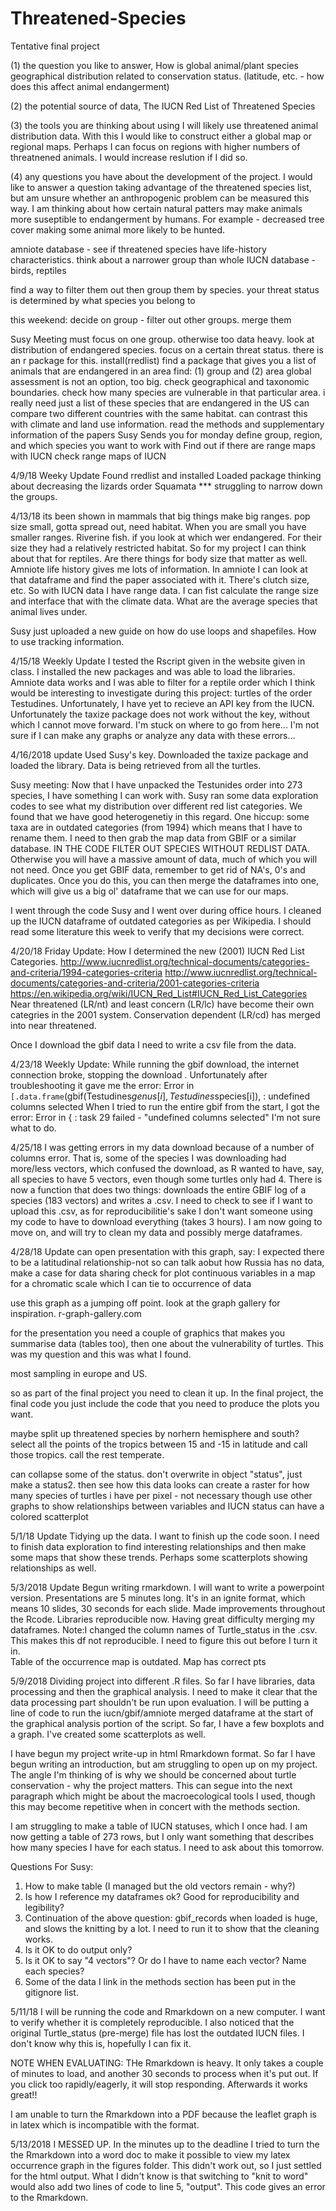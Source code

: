 # Threatened-Species
Tentative final project

(1) the question you like to answer, 
How is global animal/plant species geographical distribution related to conservation status. (latitude, etc. - how does this affect animal endangerment)

(2) the potential source of data, 
The IUCN Red List of Threatened Species

(3) the tools you are thinking about using 
I will likely use threatened animal distribution data. With this I would like to construct either a global map or regional maps. Perhaps I can focus on regions with higher numbers of threatnened animals. I would increase reslution if I did so.  

(4) any questions you have about the development of the project.
I would like to answer a question taking advantage of the threatened species list, but am unsure whether an anthropogenic problem can be measured this way. I am thinking about how certain natural patters may make animals more suseptible to endangerment by humans. For example - decreased tree cover making some animal more likely to be hunted. 


amniote database - see if threatened species have life-history characteristics.
think about a narrower group than whole IUCN database - birds, reptiles 

find a way to filter them out then group them by species. 
your threat status is determined by what species you belong to

this weekend: decide on group - filter out other groups. merge them

Susy Meeting
must focus on one group. otherwise too data heavy. 
look at distribution of endangered species. 
focus on a certain threat status. there is an r package for this. install(rredlist)
find a package that gives you a list of animals that are endangered in an area
find: (1) group and (2) area
global assessment is not an option, too big. 
check geographical and taxonomic boundaries. 
check how many species are vulnerable in that particular area. 
i really need just a list of these species that are endangered in the US
can compare two different countries with the same habitat. can contrast this with climate and land use information. 
read the methods and supplementary information of the papers Susy Sends you
for monday define group, region, and which species you want to work with 
Find out if there are range maps with IUCN
check range maps of IUCN

4/9/18 Weeky Update
Found rredlist and installed
Loaded package
thinking about decreasing the lizards order Squamata
*** struggling to narrow down the groups. 

4/13/18
its been shown in mammals that big things make big ranges. pop size small, gotta spread out, need habitat. 
When you are small you have smaller ranges. 
Riverine fish. if you look at which wer endangered. For their size they had a relatively restricted habitat. 
So for my project I can think about that for reptiles. Are there things for body size that matter as well. Amniote life history gives me lots of information. In amniote I can look at that dataframe and find the paper associated with it. There's clutch size, etc. 
So with IUCN data I have range data. I can fist calculate the range size and interface that with the climate data. What are the average species that animal lives under. 

Susy just uploaded a new guide on how do use loops and shapefiles. How to use tracking information. 

4/15/18 Weekly Update
I tested the Rscript given in the website given in class. I installed the new packages and was able to load the libraries. Amniote data works and I was able to filter for a reptile order which I think would be interesting to investigate during this project: turtles of the order Testudines. Unfortunately, I have yet to recieve an API key from the IUCN. Unfortunately the taxize package does not work without the key, without which I cannot move forward. I'm stuck on where to go from here... I'm not sure if I can make any graphs or analyze any data with these errors... 

4/16/2018 update
Used Susy's key. Downloaded the taxize package and loaded the library. Data is being retrieved from all the turtles. 

Susy meeting: 
Now that I have unpacked the Testunides order into 273 species, I have something I can work with. Susy ran some data exploration codes to see what my distribution over different red list categories. We found that we have good heterogenetiy in this regard. One hiccup: some taxa are in outdated categories (from 1994) which means that I have to rename them. I need to then grab the map data from GBIF or a similar database. IN THE CODE FILTER OUT SPECIES WITHOUT REDLIST DATA. Otherwise you will have a massive amount of data, much of which you will not need. Once you get GBIF data, remember to get rid of NA's, 0's and duplicates. Once you do this, you can then merge the dataframes into one, which will give us a big ol' dataframe that we can use for our maps. 

I went through the code Susy and I went over during office hours. I cleaned up the IUCN dataframe of outdated categories as per Wikipedia. I should read some literature this week to verify that my decisions were correct. 

4/20/18 Friday Update:
How I determined the new (2001) IUCN Red List Categories. 
http://www.iucnredlist.org/technical-documents/categories-and-criteria/1994-categories-criteria
http://www.iucnredlist.org/technical-documents/categories-and-criteria/2001-categories-criteria
https://en.wikipedia.org/wiki/IUCN_Red_List#IUCN_Red_List_Categories
Near threatened (LR/nt) and least concern (LR/lc) have become their own categries in the 2001 system. 
Conservation dependent (LR/cd) has merged into near threatened. 

Once I download the gbif data I need to write a csv file from the data. 

4/23/18 Weekly Update: 
While running the gbif download, the internet connection broke, stopping the download . Unfortunately after troubleshooting it gave me the error: 
 Error in `[.data.frame`(gbif(Testudines$genus[i], Testudines$species[i]),  : 
  undefined columns selected 
When I tried to run the entire gbif from the start, I got the error: 
  Error in { : task 29 failed - "undefined columns selected" 
I'm not sure what to do. 

4/25/18
I was getting errors in my data download because of a number of columns error. That is, some of the species I was downloading had more/less vectors, which confused the download, as R wanted to have, say, all species to have 5 vectors, even though some turtles only had 4. There is now a function that does two things: downloads the entire GBIF log of a species (183 vectors) and writes a .csv. I need to check to see if I want to upload this .csv, as for reproducibilitie's sake I don't want someone using my code to have to download everything (takes 3 hours). 
I am now going to move on, and will try to clean my data and possibly merge dataframes. 

4/28/18 Update
can open presentation with this graph, say: I expected there to be a latitudinal relationship-not so
can talk aobut how Russia has no data, make a case for data sharing
check for plot continuous variables in a map for a chromatic scale which I can tie to occurrence of data

use this graph as a jumping off point. 
look at the graph gallery for inspiration. r-graph-gallery.com

for the presentation you need a couple of graphics that makes you summarise data (tables too), then one
about the vulnerability of turtles. This was my question and this was what I found. 

most sampling in europe and US.

so as part of the final project you need to clean it up. In the final project, the final code you just
include the code that you need to produce the plots you want. 

maybe split up threatened species by norhern hemisphere and south? select all the points of the tropics
between 15 and -15 in latitude and call those tropics. call the rest temperate. 

can collapse some of the status. don't overwrite in object "status", just make a status2. then see how this data looks
can create a raster for how many species of turtles i have per pixel - not necessary though
use other graphs to show relationships between variables and IUCN status
can have a colored scatterplot

5/1/18 Update
Tidying up the data. I want to finish up the code soon. I need to finish data exploration to find interesting relationships and then make some maps that show these trends. Perhaps some scatterplots showing relationships as well. 

5/3/2018 Update
Begun writing rmarkdown. I will want to write a powerpoint version. Presentations are 5 minutes long. It's in an ignite format, which means 10 slides, 30 seconds for each slide. 
Made improvements throughout the Rcode. Libraries reproducible now. 
Having great difficulty merging my dataframes. 
Note:I changed the column names of Turtle_status in the .csv. This makes this df not reproducible. I need to figure this out before I turn it in.  
Table of the occurrence map is outdated. Map has correct pts

5/9/2018
Dividing project into different .R files. So far I have libraries, data processing and then the graphical analysis. I need to make it clear that the data processing part shouldn't be run upon evaluation. I will be putting a line of code to run the iucn/gbif/amniote merged dataframe at the start of the graphical analysis portion of the script. 
So far, I have a few boxplots and a graph. I've created some scatterplots as well. 

I have begun my project write-up in html Rmarkdown format. So far I have begun writing an introduction, but am struggling to open up on my project. The angle I'm thinking of is why we should be concerned about turtle conservation - why the project matters. This can segue into the next paragraph which might be about the macroecological tools I used, though this may become repetitive when in concert with the methods section. 

I am struggling to make a table of IUCN statuses, which I once had. I am now getting a table of 273 rows, but I only want something that describes how many species I have for each status. I need to ask about this tomorrow. 

Questions For Susy: 
1. How to make table (I managed but the old vectors remain - why?)
2. Is how I reference my dataframes ok? Good for reproducibility and legibility?
3. Continuation of the above question: gbif_records when loaded is huge, and slows the knitting by a lot. I need to run it to show that the cleaning works. 
4. Is it OK to do output only?
5. Is it OK to say "4 vectors"? Or do I have to name each vector? Name each species?
6. Some of the data I link in the methods section has been put in the gitignore list. 

5/11/18
I will be running the code and Rmarkdown on a new computer. I want to verify whether it is completely reproducible. I also noticed that the original Turtle_status (pre-merge) file has lost the outdated IUCN files. I don't know why this is, hopefully I can fix it. 

NOTE WHEN EVALUATING: THe Rmarkdown is heavy. It only takes a couple of minutes to load, and another 30 seconds to process when it's put out. If you click too rapidly/eagerly, it will stop responding. Afterwards it works great!!

I am unable to turn the Rmarkdown into a PDF because the leaflet graph is in latex which is incompatible with the format. 

5/13/2018
I MESSED UP. In the minutes up to the deadline I tried to turn the the Rmarkdown into a word doc to make it possible to view my latex occurrence graph in the figures folder. This didn't work out, so I just settled for the html output. What I didn't know is that switching to "knit to word" would also add two lines of code to line 5, "output". This code gives an error to the Rmarkdown. 